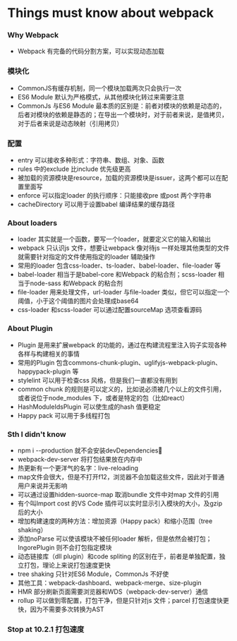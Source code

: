 # Things must know about webpack

### Why Webpack
- Webpack 有完备的代码分割方案，可以实现动态加载

### 模块化
- CommonJS有缓存机制，同一个模块加载两次只会执行一次
- ES6 Module 默认为严格模式，从其他模块化转过来需要注意
- CommonJs 与ES6 Module 最本质的区别是：前者对模块的依赖是动态的，后者对模块的依赖是静态的；在导出一个模块时，对于前者来说，是值拷贝，对于后者来说是动态映射（引用拷贝）

### 配置
- entry 可以接收多种形式：字符串、数组、对象、函数
- rules 中的exclude 比include 优先级更高
- 被加载的资源模块是resource，加载的资源模块是issuer，这两个都可以在配置里面写
- enforce 可以指定loader 的执行顺序：只能接收pre 或post 两个字符串
- cacheDirectory 可以用于设置babel 编译结果的缓存路径

### About loaders
- loader 其实就是一个函数，要写一个loader，就要定义它的输入和输出
- webpack 只认识js 文件，想要让webpack 像对待js 一样处理其他类型的文件就需要针对指定的文件使用指定的loader 辅助操作
- 常用的loader 包含css-loader、ts-loader、babel-loader、file-loader 等
- babel-loader 相当于是babel-core 和Webpack 的粘合剂；scss-loader 相当于node-sass 和Webpack 的粘合剂
- file-loader 用来处理文件，url-loader 与file-loader 类似，但它可以指定一个阈值，小于这个阈值的图片会处理成base64
- css-loader 和scss-loader 可以通过配置sourceMap 选项查看源码

### About Plugin
- Plugin 是用来扩展webpack 的功能的，通过在构建流程里注入钩子实现各种各样与构建相关的事情
- 常用的Plugin 包含commons-chunk-plugin、uglifyjs-webpack-plugin、happypack-plugin 等
- stylelint 可以用于检查css 风格，但是我们一直都没有用到
- common chunk 的规则是可以定义的，比如说必须被几个以上的文件引用，或者说位于node_modules 下，或者是特定的包（比如react）
- HashModuleIdsPlugin 可以使生成的hash 值更稳定
- Happy pack 可以用于多线程打包

### Sth I didn't know
- npm i --production 就不会安装devDependencies
- webpack-dev-server 将打包结果放在内存中
- 热更新有一个更洋气的名字：live-reloading
- map文件会很大，但是不打开f12，浏览器不会加载这些文件，因此对于普通用户来说并无影响
- 可以通过设置hidden-suorce-map 取消bundle 文件中对map 文件的引用
- 有个叫Import cost 的VS Code 插件可以实时显示引入模块的大小，及gzip 后的大小
- 增加构建速度的两种方法：增加资源（Happy pack）和缩小范围（tree shaking）
- 添加noParse 可以使该模块不被任何loader 解析，但是依然会被打包；IngorePlugin 则不会打包指定模块
- 动态链接库（dll plugin）和code spliting 的区别在于，前者是单独配置，独立打包，理论上来说打包速度更快
- tree shaking 只针对ES6 Module，CommonJs 不好使
- 其他工具：webpack-dashboard、webpack-merge、size-plugin
- HMR 部分刷新页面需要浏览器和WDS（webpack-dev-server）通信
- rollup 可以做到零配置，打包干净，但是只针对js 文件；parcel 打包速度快更快，因为不需要多次转换为AST


### Stop at 10.2.1 打包速度
 
